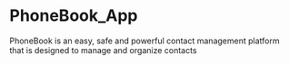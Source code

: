 # PhoneBook_App
PhoneBook is an easy, safe and powerful contact management platform that is designed to manage and organize contacts
